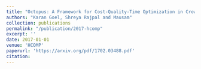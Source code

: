 ```yaml
---
title: "Octopus: A Framework for Cost-Quality-Time Optimization in Crowdsourcing"
authors: "Karan Goel, Shreya Rajpal and Mausam"
collection: publications
permalink: "/publication/2017-hcomp"
excerpt: ''
date: 2017-01-01
venue: 'HCOMP'
paperurl: 'https://arxiv.org/pdf/1702.03488.pdf'
citation:
---
```

